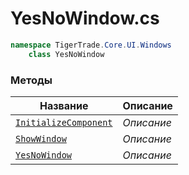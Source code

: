 
# YesNoWindow.cs
```csharp
namespace TigerTrade.Core.UI.Windows  
    class YesNoWindow
```

### Методы
| Название | Описание |
| --- | --- |
| [`InitializeComponent`](./Методы/InitializeComponent.md) | *Описание* |
| [`ShowWindow`](./Методы/ShowWindow.md) | *Описание* |
| [`YesNoWindow`](./Методы/YesNoWindow.md) | *Описание* |
